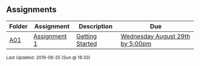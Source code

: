 ## Assignments
| Folder | Assignment | Description | Due|
 | ------------|------------|------------|------------|
 | [A01](https://github.com/rugbyprof/5303-Adv-Database/tree/master/Assignments/A01) | [ Assignment 1 ](https://github.com/rugbyprof/5303-Adv-Database/tree/master/Assignments/A01) | [ Getting Started](https://github.com/rugbyprof/5303-Adv-Database/tree/master/Assignments/A01) | [Wednesday August 29th by 5:00pm](https://github.com/rugbyprof/5303-Adv-Database/tree/master/Assignments/A01) |

<sup>Last Updated: 2019-08-25 (Sun @ 18:33)</sup>